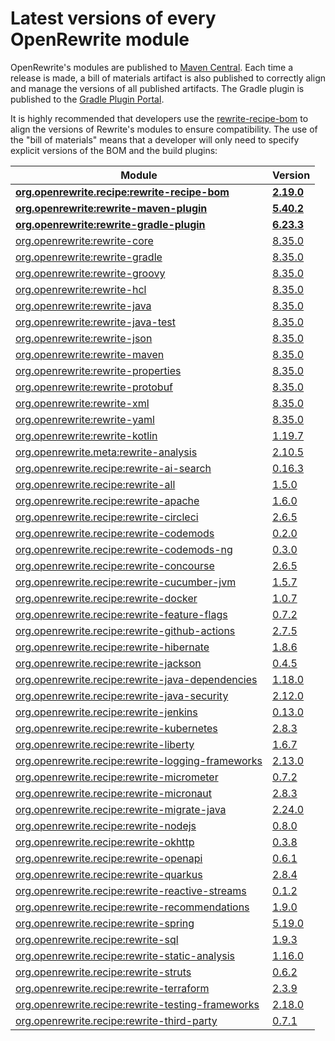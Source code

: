 # Latest versions of every OpenRewrite module

OpenRewrite's modules are published to [Maven Central](https://search.maven.org/search?q=org.openrewrite).
Each time a release is made, a bill of materials artifact is also published to correctly align and manage the versions of all published artifacts.
The Gradle plugin is published to the [Gradle Plugin Portal](https://plugins.gradle.org/plugin/org.openrewrite.rewrite).

It is highly recommended that developers use the [rewrite-recipe-bom](https://github.com/openrewrite/rewrite-recipe-bom)
to align the versions of Rewrite's modules to ensure compatibility.
The use of the "bill of materials" means that a developer will only need to specify explicit versions of the BOM and the build plugins:

| Module                                                                                                                | Version    |
|-----------------------------------------------------------------------------------------------------------------------| ---------- |
| [**org.openrewrite.recipe:rewrite-recipe-bom**](https://github.com/openrewrite/rewrite-recipe-bom)                    | **[2.19.0](https://github.com/openrewrite/rewrite-recipe-bom/releases/tag/v2.19.0)** |
| [**org.openrewrite:rewrite-maven-plugin**](https://github.com/openrewrite/rewrite-maven-plugin)                       | **[5.40.2](https://github.com/openrewrite/rewrite-maven-plugin/releases/tag/v5.40.2)** |
| [**org.openrewrite:rewrite-gradle-plugin**](https://github.com/openrewrite/rewrite-gradle-plugin)                     | **[6.23.3](https://github.com/openrewrite/rewrite-gradle-plugin/releases/tag/v6.23.3)** |
| [org.openrewrite:rewrite-core](https://github.com/openrewrite/rewrite)                                                | [8.35.0](https://github.com/openrewrite/rewrite/releases/tag/v8.35.0) |
| [org.openrewrite:rewrite-gradle](https://github.com/openrewrite/rewrite)                                              | [8.35.0](https://github.com/openrewrite/rewrite/releases/tag/v8.35.0) |
| [org.openrewrite:rewrite-groovy](https://github.com/openrewrite/rewrite)                                              | [8.35.0](https://github.com/openrewrite/rewrite/releases/tag/v8.35.0) |
| [org.openrewrite:rewrite-hcl](https://github.com/openrewrite/rewrite)                                                 | [8.35.0](https://github.com/openrewrite/rewrite/releases/tag/v8.35.0) |
| [org.openrewrite:rewrite-java](https://github.com/openrewrite/rewrite)                                                | [8.35.0](https://github.com/openrewrite/rewrite/releases/tag/v8.35.0) |
| [org.openrewrite:rewrite-java-test](https://github.com/openrewrite/rewrite-java-test)                                 | [8.35.0](https://github.com/openrewrite/rewrite-java-test/releases/tag/v8.35.0) |
| [org.openrewrite:rewrite-json](https://github.com/openrewrite/rewrite)                                                | [8.35.0](https://github.com/openrewrite/rewrite/releases/tag/v8.35.0) |
| [org.openrewrite:rewrite-maven](https://github.com/openrewrite/rewrite)                                               | [8.35.0](https://github.com/openrewrite/rewrite/releases/tag/v8.35.0) |
| [org.openrewrite:rewrite-properties](https://github.com/openrewrite/rewrite)                                          | [8.35.0](https://github.com/openrewrite/rewrite/releases/tag/v8.35.0) |
| [org.openrewrite:rewrite-protobuf](https://github.com/openrewrite/rewrite-protobuf)                                   | [8.35.0](https://github.com/openrewrite/rewrite-protobuf/releases/tag/v8.35.0) |
| [org.openrewrite:rewrite-xml](https://github.com/openrewrite/rewrite)                                                 | [8.35.0](https://github.com/openrewrite/rewrite/releases/tag/v8.35.0) |
| [org.openrewrite:rewrite-yaml](https://github.com/openrewrite/rewrite)                                                | [8.35.0](https://github.com/openrewrite/rewrite/releases/tag/v8.35.0) |
| [org.openrewrite:rewrite-kotlin](https://github.com/openrewrite/rewrite-kotlin)                                       | [1.19.7](https://github.com/openrewrite/rewrite-kotlin/releases/tag/v1.19.7) |
| [org.openrewrite.meta:rewrite-analysis](https://github.com/openrewrite/rewrite-analysis)                              | [2.10.5](https://github.com/openrewrite/rewrite-analysis/releases/tag/v2.10.5) |
| [org.openrewrite.recipe:rewrite-ai-search](https://github.com/openrewrite/rewrite-ai-search)                          | [0.16.3](https://github.com/openrewrite/rewrite-ai-search/releases/tag/v0.16.3) |
| [org.openrewrite.recipe:rewrite-all](https://github.com/openrewrite/rewrite-all)                                      | [1.5.0](https://github.com/openrewrite/rewrite-all/releases/tag/v1.5.0) |
| [org.openrewrite.recipe:rewrite-apache](https://github.com/openrewrite/rewrite-apache)                                | [1.6.0](https://github.com/openrewrite/rewrite-apache/releases/tag/v1.6.0) |
| [org.openrewrite.recipe:rewrite-circleci](https://github.com/openrewrite/rewrite-circleci)                            | [2.6.5](https://github.com/openrewrite/rewrite-circleci/releases/tag/v2.6.5) |
| [org.openrewrite.recipe:rewrite-codemods](https://github.com/openrewrite/rewrite-codemods)                            | [0.2.0](https://github.com/openrewrite/rewrite-codemods/releases/tag/v0.2.0) |
| [org.openrewrite.recipe:rewrite-codemods-ng](https://github.com/openrewrite/rewrite-codemods-ng)                      | [0.3.0](https://github.com/openrewrite/rewrite-codemods-ng/releases/tag/v0.3.0) |
| [org.openrewrite.recipe:rewrite-concourse](https://github.com/openrewrite/rewrite-concourse)                          | [2.6.5](https://github.com/openrewrite/rewrite-concourse/releases/tag/v2.6.5) |
| [org.openrewrite.recipe:rewrite-cucumber-jvm](https://github.com/openrewrite/rewrite-cucumber-jvm)                    | [1.5.7](https://github.com/openrewrite/rewrite-cucumber-jvm/releases/tag/v1.5.7) |
| [org.openrewrite.recipe:rewrite-docker](https://github.com/openrewrite/rewrite-docker)                                | [1.0.7](https://github.com/openrewrite/rewrite-docker/releases/tag/v1.0.7) |
| [org.openrewrite.recipe:rewrite-feature-flags](https://github.com/openrewrite/rewrite-feature-flags)                  | [0.7.2](https://github.com/openrewrite/rewrite-feature-flags/releases/tag/v0.7.2) |
| [org.openrewrite.recipe:rewrite-github-actions](https://github.com/openrewrite/rewrite-github-actions)                | [2.7.5](https://github.com/openrewrite/rewrite-github-actions/releases/tag/v2.7.5) |
| [org.openrewrite.recipe:rewrite-hibernate](https://github.com/openrewrite/rewrite-hibernate)                          | [1.8.6](https://github.com/openrewrite/rewrite-hibernate/releases/tag/v1.8.6) |
| [org.openrewrite.recipe:rewrite-jackson](https://github.com/openrewrite/rewrite-jackson)                              | [0.4.5](https://github.com/openrewrite/rewrite-jackson/releases/tag/v0.4.5) |
| [org.openrewrite.recipe:rewrite-java-dependencies](https://github.com/openrewrite/rewrite-java-dependencies)          | [1.18.0](https://github.com/openrewrite/rewrite-java-dependencies/releases/tag/v1.18.0) |
| [org.openrewrite.recipe:rewrite-java-security](https://github.com/openrewrite/rewrite-java-security)                  | [2.12.0](https://github.com/openrewrite/rewrite-java-security/releases/tag/v2.12.0) |
| [org.openrewrite.recipe:rewrite-jenkins](https://github.com/openrewrite/rewrite-jenkins)                              | [0.13.0](https://github.com/openrewrite/rewrite-jenkins/releases/tag/v0.13.0) |
| [org.openrewrite.recipe:rewrite-kubernetes](https://github.com/openrewrite/rewrite-kubernetes)                        | [2.8.3](https://github.com/openrewrite/rewrite-kubernetes/releases/tag/v2.8.3) |
| [org.openrewrite.recipe:rewrite-liberty](https://github.com/openrewrite/rewrite-liberty)                              | [1.6.7](https://github.com/openrewrite/rewrite-liberty/releases/tag/v1.6.7) |
| [org.openrewrite.recipe:rewrite-logging-frameworks](https://github.com/openrewrite/rewrite-logging-frameworks)        | [2.13.0](https://github.com/openrewrite/rewrite-logging-frameworks/releases/tag/v2.13.0) |
| [org.openrewrite.recipe:rewrite-micrometer](https://github.com/openrewrite/rewrite-micrometer)                        | [0.7.2](https://github.com/openrewrite/rewrite-micrometer/releases/tag/v0.7.2) |
| [org.openrewrite.recipe:rewrite-micronaut](https://github.com/openrewrite/rewrite-micronaut)                          | [2.8.3](https://github.com/openrewrite/rewrite-micronaut/releases/tag/v2.8.3) |
| [org.openrewrite.recipe:rewrite-migrate-java](https://github.com/openrewrite/rewrite-migrate-java)                    | [2.24.0](https://github.com/openrewrite/rewrite-migrate-java/releases/tag/v2.24.0) |
| [org.openrewrite.recipe:rewrite-nodejs](https://github.com/openrewrite/rewrite-nodejs)                                | [0.8.0](https://github.com/openrewrite/rewrite-nodejs/releases/tag/v0.8.0) |
| [org.openrewrite.recipe:rewrite-okhttp](https://github.com/openrewrite/rewrite-okhttp)                                | [0.3.8](https://github.com/openrewrite/rewrite-okhttp/releases/tag/v0.3.8) |
| [org.openrewrite.recipe:rewrite-openapi](https://github.com/openrewrite/rewrite-openapi)                              | [0.6.1](https://github.com/openrewrite/rewrite-openapi/releases/tag/v0.6.1) |
| [org.openrewrite.recipe:rewrite-quarkus](https://github.com/openrewrite/rewrite-quarkus)                              | [2.8.4](https://github.com/openrewrite/rewrite-quarkus/releases/tag/v2.8.4) |
| [org.openrewrite.recipe:rewrite-reactive-streams](https://github.com/openrewrite/rewrite-reactive-streams)            | [0.1.2](https://github.com/openrewrite/rewrite-reactive-streams/releases/tag/v0.1.2) |
| [org.openrewrite.recipe:rewrite-recommendations](https://github.com/openrewrite/rewrite-recommendations)              | [1.9.0](https://github.com/openrewrite/rewrite-recommendations/releases/tag/v1.9.0) |
| [org.openrewrite.recipe:rewrite-spring](https://github.com/openrewrite/rewrite-spring)                                | [5.19.0](https://github.com/openrewrite/rewrite-spring/releases/tag/v5.19.0) |
| [org.openrewrite.recipe:rewrite-sql](https://github.com/openrewrite/rewrite-sql)                                      | [1.9.3](https://github.com/openrewrite/rewrite-sql/releases/tag/v1.9.3) |
| [org.openrewrite.recipe:rewrite-static-analysis](https://github.com/openrewrite/rewrite-static-analysis)              | [1.16.0](https://github.com/openrewrite/rewrite-static-analysis/releases/tag/v1.16.0) |
| [org.openrewrite.recipe:rewrite-struts](https://github.com/openrewrite/rewrite-struts)                                | [0.6.2](https://github.com/openrewrite/rewrite-struts/releases/tag/v0.6.2) |
| [org.openrewrite.recipe:rewrite-terraform](https://github.com/openrewrite/rewrite-terraform)                          | [2.3.9](https://github.com/openrewrite/rewrite-terraform/releases/tag/v2.3.9) |
| [org.openrewrite.recipe:rewrite-testing-frameworks](https://github.com/openrewrite/rewrite-testing-frameworks)        | [2.18.0](https://github.com/openrewrite/rewrite-testing-frameworks/releases/tag/v2.18.0) |
| [org.openrewrite.recipe:rewrite-third-party](https://github.com/openrewrite/rewrite-third-party)                      | [0.7.1](https://github.com/openrewrite/rewrite-third-party/releases/tag/v0.7.1) |
